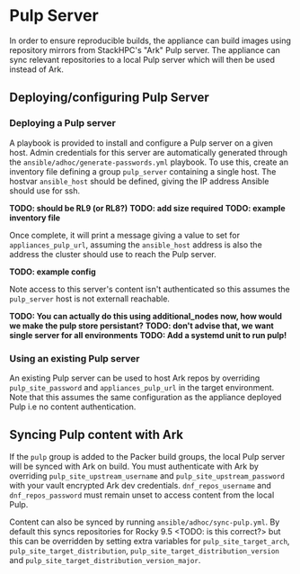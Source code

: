 # Pulp Server

In order to ensure reproducible builds, the appliance can build images using repository mirrors from StackHPC's "Ark" Pulp server. The appliance can sync relevant repositories to a local Pulp server which will then be used instead of Ark.

## Deploying/configuring Pulp Server

### Deploying a Pulp server
A playbook is provided to install and configure a Pulp server on a given host. Admin credentials for this server are automatically generated through the `ansible/adhoc/generate-passwords.yml` playbook. To use this, create an inventory file defining a group `pulp_server` containing a single host. The hostvar `ansible_host` should be defined, giving the IP address Ansible should use for ssh.

**TODO: should be RL9 (or RL8?)**
**TODO: add size required**
**TODO: example inventory file**

Once complete, it will print a message giving a value to set for `appliances_pulp_url`, assuming the `ansible_host` address is also the address the cluster
should use to reach the Pulp server.

**TODO: example config**

Note access to this server's content isn't authenticated so this assumes the `pulp_server` host is not externall reachable.

**TODO: You can actually do this using additional_nodes now, how would we make the pulp store persistant?**
**TODO: don't advise that, we want single server for all environments**
**TODO: Add a systemd unit to run pulp!**

### Using an existing Pulp server
An existing Pulp server can be used to host Ark repos by overriding `pulp_site_password` and `appliances_pulp_url` in the target environment. Note that this assumes the same configuration as the appliance deployed Pulp i.e no content authentication.

## Syncing Pulp content with Ark

If the `pulp` group is added to the Packer build groups, the local Pulp server will be synced with Ark on build. You must authenticate with Ark by overriding `pulp_site_upstream_username` and `pulp_site_upstream_password` with your vault encrypted Ark dev credentials. `dnf_repos_username` and `dnf_repos_password` must remain unset to access content from the local Pulp.

Content can also be synced by running `ansible/adhoc/sync-pulp.yml`. By default this syncs repositories for Rocky 9.5 <TODO: is this correct?>  but this can be overridden by setting extra variables for `pulp_site_target_arch`, `pulp_site_target_distribution`, `pulp_site_target_distribution_version` and `pulp_site_target_distribution_version_major`.
